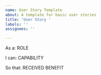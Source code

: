 ```yaml
---
name: User Story Template
about: A template for basic user stories
title: 'User Story '
labels: ''
assignees: ''

---
```


As a: ROLE

I can: CAPABILITY

So that: RECEIVED BENEFIT

